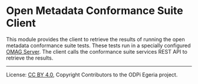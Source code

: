 <!-- SPDX-License-Identifier: CC-BY-4.0 -->
<!-- Copyright Contributors to the ODPi Egeria project. -->

# Open Metadata Conformance Suite Client

This module provides the client to retrieve the results of running the open metadata conformance suite
tests.  These tests run in a specially configured [OMAG Server](../../open-metadata-publication/website/omag-server).
The client calls the conformance suite services REST API to retrieve the results.

----
License: [CC BY 4.0](https://creativecommons.org/licenses/by/4.0/),
Copyright Contributors to the ODPi Egeria project.